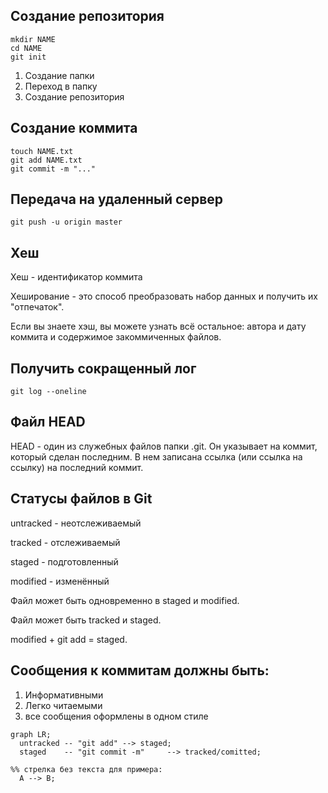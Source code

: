## Создание репозитория

```
mkdir NAME
cd NAME
git init
```
1. Создание папки
2. Переход в папку
3. Создание репозитория

## Создание коммита

```
touch NAME.txt
git add NAME.txt
git commit -m "..."
```

## Передача на удаленный сервер 

```
git push -u origin master
```
## Хеш

Хеш - идентификатор коммита

Хеширование - это способ преобразовать набор данных и получить их "отпечаток".

Если вы знаете хэш, вы можете узнать всё остальное: автора и дату коммита и содержимое закоммиченных файлов.

## Получить сокращенный лог
```
git log --oneline
```

## Файл HEAD

HEAD - один из служебных файлов папки .git. Он указывает на коммит, который сделан последним.
В нем записана ссылка (или ссылка на ссылку) на последний коммит.

## Статусы файлов в Git 

untracked - неотслеживаемый

tracked - отслеживаемый

staged - подготовленный

modified - изменённый

Файл может быть одновременно в staged и modified.

Файл может быть tracked и staged.

modified + git add = staged.

## Сообщения к коммитам должны быть:

1. Информативными
2. Легко читаемыми
3. все сообщения оформлены в одном стиле


```mermaid
graph LR;
  untracked -- "git add" --> staged;
  staged    -- "git commit -m"     --> tracked/comitted;

%% стрелка без текста для примера: 
  A --> B;
``` 